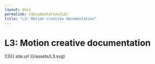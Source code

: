 ```yaml
---
layout: docs
permalink: /documentation/L3/
title: "L3: Motion creative documentation"
---
```


# L3: Motion creative documentation

![]({{ site.url }}/assets/L3.svg)
